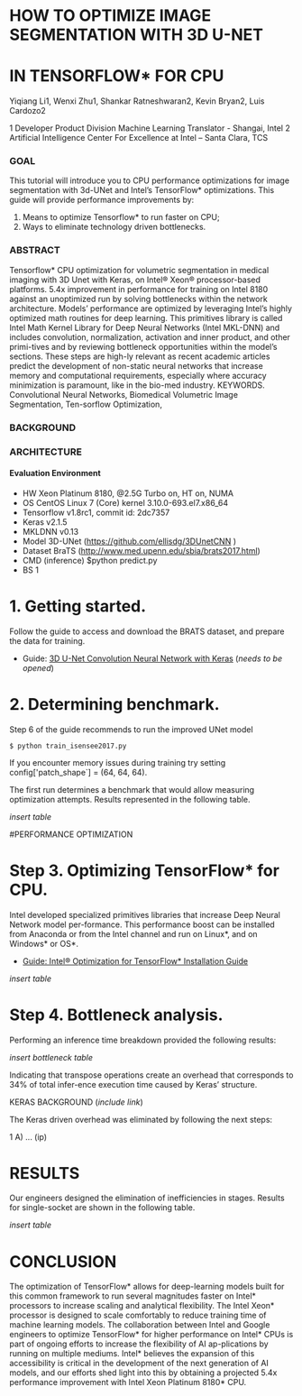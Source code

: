#                                      HOW TO OPTIMIZE IMAGE SEGMENTATION WITH 3D U-NET
#                                                  IN TENSORFLOW* FOR CPU

Yiqiang Li1, Wenxi Zhu1, Shankar Ratneshwaran2, Kevin Bryan2, Luis Cardozo2

1 Developer Product Division Machine Learning Translator - Shangai, Intel
2 Artificial Intelligence Center For Excellence at Intel – Santa Clara, TCS

### GOAL
This tutorial will introduce you to CPU performance optimizations for image segmentation with 3d-UNet and Intel’s TensorFlow* optimizations.
This guide will provide performance improvements by:
1.	Means to optimize Tensorflow* to run faster on CPU;
2.	Ways to eliminate technology driven bottlenecks.


### ABSTRACT  
Tensorflow* CPU optimization for volumetric segmentation in medical imaging with 3D Unet with Keras, on Intel® Xeon® processor-based platforms. 5.4x improvement in performance for training on Intel 8180 against an unoptimized run by solving bottlenecks within the network architecture. 
Models’ performance are optimized by leveraging Intel’s highly optimized math routines for deep learning. This primitives library is called Intel Math Kernel Library for Deep Neural Networks (Intel MKL-DNN) and includes convolution, normalization, activation and inner product, and other primi-tives and by reviewing bottleneck opportunities within the model’s sections. These steps are high-ly relevant as recent academic articles predict the development of non-static neural networks that increase memory and computational requirements, especially where accuracy minimization is paramount, like in the bio-med industry.
KEYWORDS. Convolutional Neural Networks, Biomedical Volumetric Image Segmentation, Ten-sorflow Optimization,

### BACKGROUND
### ARCHITECTURE

#### Evaluation Environment

- HW	          Xeon Platinum 8180, @2.5G Turbo on, HT on, NUMA
- OS	          CentOS Linux 7 (Core)  kernel 3.10.0-693.el7.x86_64
- Tensorflow	  v1.8rc1, commit id: 2dc7357
- Keras	        v2.1.5
- MKLDNN	      v0.13
- Model	3D-UNet (https://github.com/ellisdg/3DUnetCNN )
- Dataset	BraTS (http://www.med.upenn.edu/sbia/brats2017.html)
- CMD (inference)	$python predict.py
- BS	1


# 1. Getting started.
Follow the guide to access and download the BRATS dataset, and prepare the data for training.
- Guide: [3D U-Net Convolution Neural Network with Keras](http://github.com/nervanasystem/tensorflow-3dunet) (*needs to be opened*)

# 2. Determining benchmark.
Step 6 of the guide recommends to run the improved UNet model

```
$ python train_isensee2017.py
```

If you encounter memory issues during training try setting   config['patch_shape`] = (64, 64, 64).

The first run determines a benchmark that would allow measuring optimization attempts. Results represented in the following table. 

*insert table*

#PERFORMANCE OPTIMIZATION
# Step 3. Optimizing TensorFlow* for CPU.  
Intel developed specialized primitives libraries that increase Deep Neural Network model per-formance. This performance boost can be installed from Anaconda or from the Intel channel and run on Linux*, and on Windows* or OS*. 

- [Guide: Intel® Optimization for TensorFlow* Installation Guide](https://software.intel.com/en-us/articles/intel-optimization-for-tensorflow-installation-guide)

*insert table*

# Step 4. Bottleneck analysis.
Performing an inference time breakdown provided the following results:

*insert bottleneck table*

Indicating that transpose operations create an overhead that corresponds to 34% of total infer-ence execution time caused by Keras’ structure.

KERAS BACKGROUND (*include link*)

The Keras driven overhead was eliminated by following the next steps:

1 A) ...  (ip)

# RESULTS
Our engineers designed the elimination of inefficiencies in stages. Results for single-socket are shown in the following table.

*insert table*

# CONCLUSION
The optimization of TensorFlow* allows for deep-learning models built for this common framework to run several magnitudes faster on Intel* processors to increase scaling and analytical flexibility. The Intel Xeon* processor is designed to scale comfortably to reduce training time of machine learning models. The collaboration between Intel and Google engineers to optimize TensorFlow* for higher performance on Intel* CPUs is part of ongoing efforts to increase the flexibility of AI ap-plications by running on multiple mediums. Intel* believes the expansion of this accessibility is critical in the development of the next generation of AI models, and our efforts shed light into this by obtaining a projected 5.4x performance improvement with Intel Xeon Platinum 8180* CPU. 






